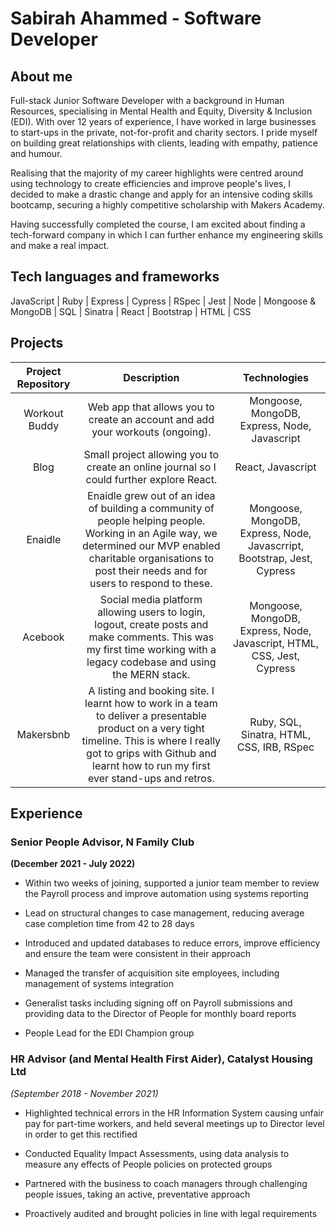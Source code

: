 # Sabirah Ahammed - Software Developer

## About me
Full-stack Junior Software Developer with a background in Human Resources, specialising in Mental Health and Equity, Diversity & Inclusion (EDI). With over 12 years of experience, I have worked in large businesses to start-ups in the private, not-for-profit and charity sectors. I pride myself on building great relationships with clients, leading with empathy, patience and humour.

Realising that the majority of my career highlights were centred around using technology to create efficiencies and improve people's lives, I decided to make a drastic change and apply for an intensive coding skills bootcamp, securing a highly competitive scholarship with Makers Academy.

Having successfully completed the course, I am excited about finding a tech-forward company in which I can further enhance my engineering skills and make a real impact.

## Tech languages and frameworks
JavaScript | Ruby | Express | Cypress | RSpec | Jest | Node | Mongoose & MongoDB | SQL | Sinatra | React | Bootstrap | HTML | CSS

## Projects

| Project Repository | Description | Technologies |
| :----------------: |:----------: | :----------: |
| Workout Buddy | Web app that allows you to create an account and add your workouts (ongoing). | Mongoose, MongoDB, Express, Node, Javascript |
| Blog | Small  project allowing you to create an online journal so I could further explore React. | React, Javascript |
| Enaidle | Enaidle grew out of an idea of building a community of people helping people. Working in an Agile way, we determined our MVP enabled charitable organisations to post their needs and for users to respond to these. | Mongoose, MongoDB, Express, Node, Javascrript, Bootstrap, Jest, Cypress |
| Acebook | Social media platform allowing users to login, logout, create posts and make comments. This was my first time working with a legacy codebase and using the MERN stack. | Mongoose, MongoDB, Express, Node, Javascript, HTML, CSS, Jest, Cypress |
| Makersbnb | A listing and booking site. I learnt how to work in a team to deliver a presentable product on a very tight timeline. This is where I really got to grips with Github and learnt how to run my first ever stand-ups and retros. | Ruby, SQL, Sinatra, HTML, CSS, IRB, RSpec |

## Experience
### Senior People Advisor, N Family Club
**(December 2021 - July 2022)**

- Within two weeks of joining, supported a junior team member to review the Payroll process and improve automation using systems reporting


- Lead on structural changes to case management, reducing average case completion time from 42 to 28 days


- Introduced and updated databases to reduce errors, improve efficiency and ensure the team were consistent in their approach


- Managed the transfer of acquisition site employees, including management of systems integration


- Generalist tasks including signing off on Payroll submissions and providing data to the Director of People for monthly board reports


- People Lead for the EDI Champion group

### HR Advisor (and Mental Health First Aider), Catalyst Housing Ltd
*(September 2018 - November 2021)*


- Highlighted technical errors in the HR Information System causing unfair pay for part-time workers, and held several meetings up to Director level in order to get this rectified


- Conducted Equality Impact Assessments, using data analysis to measure any effects of People policies on protected groups


- Partnered with the business to coach managers through challenging people issues, taking an active, preventative approach


- Proactively audited and brought policies in line with legal requirements
